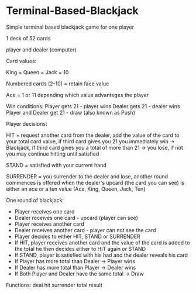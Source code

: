 # Terminal-Based-Blackjack
Simple terminal based blackjack game for one player

1 deck of 52 cards

player and dealer (computer)

Card values:

King = Queen = Jack = 10

Numbered cards (2-10) = retain face value

Ace = 1 or 11 depending which value advanteges the player

Win conditions:
Player gets 21 - player wins
Dealer gets 21 - dealer wins
Player and Dealer get 21 - draw (also known as Push)

Player decisions:

HIT = request another card from the dealer,
    add the value of the card to your total card value,
    if third card gives you 21 you immediately win -> Blackjack,
    if third card gives you a total of more than 21 -> you lose,
    if not you may continue hitting until satisfied

STAND = satisfied with your current hand

SURRENDER = you surrender to the dealer and lose, another round commences
    is offered when the dealer's upcard (the card you can see)
    is either an ace or a ten value (Ace, King, Queen, Jack, Ten)

One round of blackjack:
- Player receives one card
- Dealer receives one card - upcard (player can see)
- Player receives another card
- Dealer receives another card - player can not see the card
- Player decides to either HIT, STAND or SURRENDER
- If HIT, player receives another card and 
  the value of the card is added to the total
  he then decides either to HIT again or STAND
- If STAND, player is satisfied with his had and the dealer reveals his card
- If Player has more total than Dealer -> Player wins
- If Dealer has more total than Player -> Dealer wins
- If Both Player and Dealer have the same total -> Draw

Functions:
deal
hit
surrender
total
result
